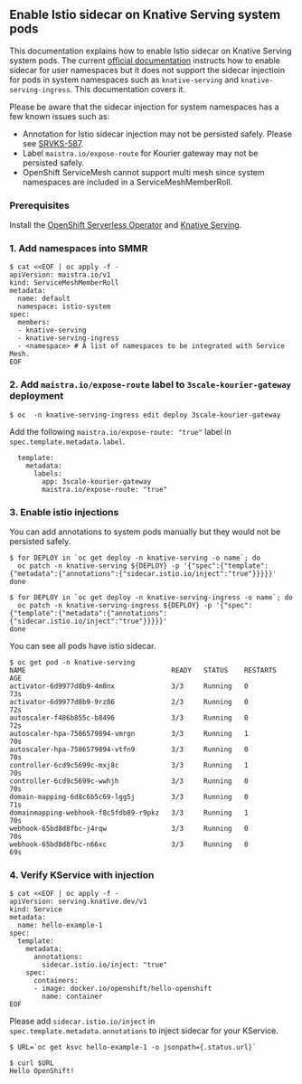 Enable Istio sidecar on Knative Serving system pods
---

This documentation explains how to enable Istio sidecar on Knative Serving system pods.
The current [official documentation](https://docs.openshift.com/container-platform/4.6/serverless/networking/serverless-ossm.html) instructs how to enable sidecar for user namespaces but it does not support the sidecar injectioin for pods in system namespaces such as `knative-serving` and `knative-serving-ingress`. This documentation covers it.

Please be aware that the sidecar injection for system namespaces has a few known issues such as:

- Annotation for Istio sidecar injection may not be persisted safely. Please see [SRVKS-587]( https://issues.redhat.com/browse/SRVKS-587).
- Label `maistra.io/expose-route` for Kourier gateway may not be persisted safely.
- OpenShift ServiceMesh cannot support multi mesh since system namespaces are included in a ServiceMeshMemberRoll.

### Prerequisites

Install the [OpenShift Serverless Operator](https://docs.openshift.com/container-platform/4.6/serverless/installing_serverless/installing-openshift-serverless.html#installing-openshift-serverless) and [Knative Serving](https://docs.openshift.com/container-platform/4.6/serverless/installing_serverless/installing-knative-serving.html#installing-knative-serving).

### 1. Add namespaces into SMMR

```
$ cat <<EOF | oc apply -f -
apiVersion: maistra.io/v1
kind: ServiceMeshMemberRoll
metadata:
  name: default
  namespace: istio-system
spec:
  members:
  - knative-serving
  - knative-serving-ingress
  - <namespace> # A list of namespaces to be integrated with Service Mesh.
EOF
```

### 2. Add `maistra.io/expose-route` label to `3scale-kourier-gateway` deployment

```
$ oc  -n knative-serving-ingress edit deploy 3scale-kourier-gateway
```

Add the following `maistra.io/expose-route: "true"` label in `spec.template.metadata.label`.

```
  template:
    metadata:
      labels:
        app: 3scale-kourier-gateway
        maistra.io/expose-route: "true"
```

### 3. Enable istio injections

You can add annotations to system pods manually but they would not be persisted safely.

```
$ for DEPLOY in `oc get deploy -n knative-serving -o name`; do
  oc patch -n knative-serving ${DEPLOY} -p '{"spec":{"template":{"metadata":{"annotations":{"sidecar.istio.io/inject":"true"}}}}}'
done

$ for DEPLOY in `oc get deploy -n knative-serving-ingress -o name`; do
  oc patch -n knative-serving-ingress ${DEPLOY} -p '{"spec":{"template":{"metadata":{"annotations":{"sidecar.istio.io/inject":"true"}}}}}'
done
```

You can see all pods have istio sidecar.

```
$ oc get pod -n knative-serving
NAME                                    READY   STATUS    RESTARTS   AGE
activator-6d9977d8b9-4m8nx              3/3     Running   0          73s
activator-6d9977d8b9-9rz86              2/3     Running   0          72s
autoscaler-f486b855c-b8496              3/3     Running   0          72s
autoscaler-hpa-7586579894-vmrgn         3/3     Running   1          70s
autoscaler-hpa-7586579894-vtfn9         3/3     Running   0          70s
controller-6cd9c5699c-mxj8c             3/3     Running   1          70s
controller-6cd9c5699c-wwhjh             3/3     Running   0          70s
domain-mapping-6d8c6b5c69-lgg5j         3/3     Running   0          71s
domainmapping-webhook-f8c5fdb89-r9pkz   3/3     Running   1          70s
webhook-65bd8d8fbc-j4rqw                3/3     Running   0          70s
webhook-65bd8d8fbc-n66xc                3/3     Running   0          69s
```

### 4. Verify KService with injection

```
$ cat <<EOF | oc apply -f -
apiVersion: serving.knative.dev/v1
kind: Service
metadata:
  name: hello-example-1
spec:
  template:
    metadata:
      annotations:
        sidecar.istio.io/inject: "true"
    spec:
      containers:
      - image: docker.io/openshift/hello-openshift
        name: container
EOF
```

Please add `sidecar.istio.io/inject` in `spec.template.metadata.annotations` to inject sidecar for your KService.

```
$ URL=`oc get ksvc hello-example-1 -o jsonpath={.status.url}`

$ curl $URL
Hello OpenShift!
```
